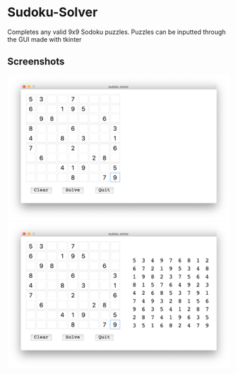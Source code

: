 # Sudoku-Solver
Completes any valid 9x9 Sodoku puzzles. Puzzles can be inputted through the GUI made with tkinter

## Screenshots
![Img1](/images/img1.png)  ![Img2](/images/img2.png)
